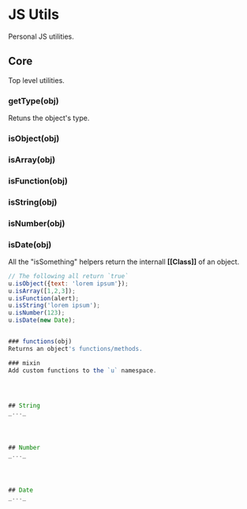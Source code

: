JS Utils
=========

Personal JS utilities.

## Core
Top level utilities.

### getType(obj)
Retuns the object's type.

### isObject(obj)
### isArray(obj)
### isFunction(obj)
### isString(obj)
### isNumber(obj)
### isDate(obj)
All the "isSomething" helpers return the internall **[[Class]]** of an object.

```javascript
// The following all return `true`
u.isObject({text: 'lorem ipsum'});
u.isArray([1,2,3]);
u.isFunction(alert);
u.isString('lorem ipsum');
u.isNumber(123);
u.isDate(new Date);


### functions(obj)
Returns an object's functions/methods.

### mixin
Add custom functions to the `u` namespace.




## String
_..._




## Number
_..._




## Date
_..._
